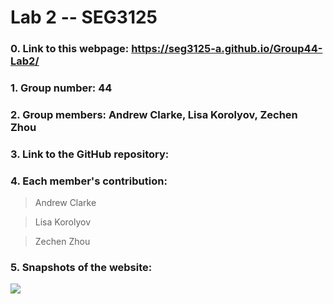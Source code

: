 # Lab 2 -- SEG3125

### 0. Link to this webpage: https://seg3125-a.github.io/Group44-Lab2/
### 1. Group number: 44
### 2. Group members: Andrew Clarke, Lisa Korolyov, Zechen Zhou
### 3. Link to the GitHub repository: 
### 4. Each member's contribution:

>Andrew Clarke

>Lisa Korolyov

>Zechen Zhou

### 5. Snapshots of the website: 
  ![](/Docs/Images/snapshot.png)
